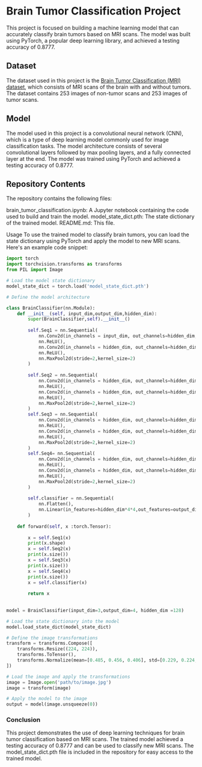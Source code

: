 # Brain Tumor Classification Project
This project is focused on building a machine learning model that can accurately classify brain tumors based on MRI scans. The model was built using PyTorch, a popular deep learning library, and achieved a testing accuracy of 0.8777.

## Dataset
The dataset used in this project is the [Brain Tumor Classification (MRI) dataset](https://www.kaggle.com/datasets/masoudnickparvar/brain-tumor-mri-dataset), which consists of MRI scans of the brain with and without tumors. The dataset contains 253 images of non-tumor scans and 253 images of tumor scans.

## Model
The model used in this project is a convolutional neural network (CNN), which is a type of deep learning model commonly used for image classification tasks. The model architecture consists of several convolutional layers followed by max pooling layers, and a fully connected layer at the end. The model was trained using PyTorch and achieved a testing accuracy of 0.8777.

## Repository Contents
The repository contains the following files:

brain_tumor_classification.ipynb: A Jupyter notebook containing the code used to build and train the model.
model_state_dict.pth: The state dictionary of the trained model.
README.md: This file.

Usage
To use the trained model to classify brain tumors, you can load the state dictionary using PyTorch and apply the model to new MRI scans. Here's an example code snippet:

``` python
import torch
import torchvision.transforms as transforms
from PIL import Image

# Load the model state dictionary
model_state_dict = torch.load('model_state_dict.pth')

# Define the model architecture

class BrainClassifier(nn.Module):
    def __init__(self, input_dim,output_dim,hidden_dim):
        super(BrainClassifier,self).__init__()
        
        self.Seq1 = nn.Sequential(
            nn.Conv2d(in_channels = input_dim, out_channels=hidden_dim,kernel_size=3),
            nn.ReLU(),
            nn.Conv2d(in_channels = hidden_dim, out_channels=hidden_dim,kernel_size=3),
            nn.ReLU(),
            nn.MaxPool2d(stride=2,kernel_size=2)
        )
        
        self.Seq2 = nn.Sequential(
            nn.Conv2d(in_channels = hidden_dim, out_channels=hidden_dim,kernel_size=3),
            nn.ReLU(),
            nn.Conv2d(in_channels = hidden_dim, out_channels=hidden_dim,kernel_size=3),
            nn.ReLU(),
            nn.MaxPool2d(stride=2,kernel_size=2)
        )
        self.Seq3 = nn.Sequential(
            nn.Conv2d(in_channels = hidden_dim, out_channels=hidden_dim,kernel_size=3),
            nn.ReLU(),
            nn.Conv2d(in_channels = hidden_dim, out_channels=hidden_dim,kernel_size=3),
            nn.ReLU(),
            nn.MaxPool2d(stride=2,kernel_size=2)
        )
        self.Seq4= nn.Sequential(
            nn.Conv2d(in_channels = hidden_dim, out_channels=hidden_dim,kernel_size=3),
            nn.ReLU(),
            nn.Conv2d(in_channels = hidden_dim, out_channels=hidden_dim,kernel_size=3),
            nn.ReLU(),
            nn.MaxPool2d(stride=2,kernel_size=2)
        )
        
        self.classifier = nn.Sequential(
            nn.Flatten(),
            nn.Linear(in_features=hidden_dim*4*4,out_features=output_dim)
        )
        
    def forward(self, x :torch.Tensor):
        
        x = self.Seq1(x)
        print(x.shape)
        x = self.Seq2(x)
        print(x.size())
        x = self.Seq3(x)
        print(x.size())
        x = self.Seq4(x)
        print(x.size())
        x = self.classifier(x)
        
        return x
        
        
model = BrainClassifier(input_dim=3,output_dim=4, hidden_dim =128)

# Load the state dictionary into the model
model.load_state_dict(model_state_dict)

# Define the image transformations
transform = transforms.Compose([
    transforms.Resize((224, 224)),
    transforms.ToTensor(),
    transforms.Normalize(mean=[0.485, 0.456, 0.406], std=[0.229, 0.224, 0.225])
])

# Load the image and apply the transformations
image = Image.open('path/to/image.jpg')
image = transform(image)

# Apply the model to the image
output = model(image.unsqueeze(0))
```

### Conclusion
This project demonstrates the use of deep learning techniques for brain tumor classification based on MRI scans. The trained model achieved a testing accuracy of 0.8777 and can be used to classify new MRI scans. The model_state_dict.pth file is included in the repository for easy access to the trained model.
